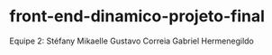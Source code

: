 # front-end-dinamico-projeto-final

Equipe 2:
Stéfany Mikaelle
Gustavo Correia
Gabriel Hermenegildo
